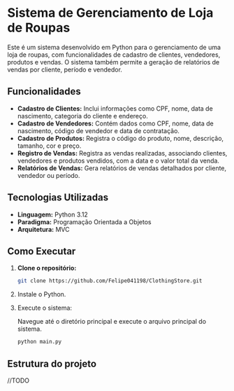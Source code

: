 # Sistema de Gerenciamento de Loja de Roupas

Este é um sistema desenvolvido em Python para o gerenciamento de uma loja de roupas, com funcionalidades de cadastro de clientes, vendedores, produtos e vendas. O sistema também permite a geração de relatórios de vendas por cliente, período e vendedor.

## Funcionalidades

- **Cadastro de Clientes:** Inclui informações como CPF, nome, data de nascimento, categoria do cliente e endereço.
- **Cadastro de Vendedores:** Contém dados como CPF, nome, data de nascimento, código de vendedor e data de contratação.
- **Cadastro de Produtos:** Registra o código do produto, nome, descrição, tamanho, cor e preço.
- **Registro de Vendas:** Registra as vendas realizadas, associando clientes, vendedores e produtos vendidos, com a data e o valor total da venda.
- **Relatórios de Vendas:** Gera relatórios de vendas detalhados por cliente, vendedor ou período.

## Tecnologias Utilizadas

- **Linguagem:** Python 3.12
- **Paradigma:** Programação Orientada a Objetos
- **Arquitetura:** MVC

## Como Executar

1. **Clone o repositório:**

   ```bash
   git clone https://github.com/Felipe041198/ClothingStore.git
   ```

2. Instale o Python.

3. Execute o sistema:

    Navegue até o diretório principal e execute o arquivo principal do sistema.
    ```bash
    python main.py
    ```

## Estrutura do projeto

//TODO